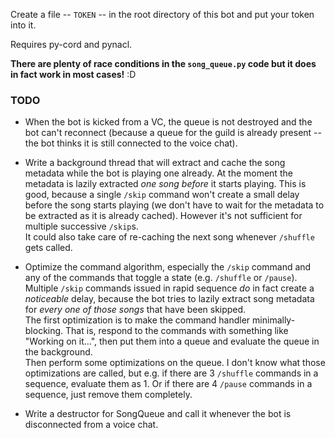 Create a file -- `TOKEN` -- in the root directory of this bot and put your token
into it.

Requires py-cord and pynacl.

__There are plenty of race conditions in the `song_queue.py` code but it does in fact work in most cases!__ :D

### TODO
* When the bot is kicked from a VC, the queue is not destroyed and the bot can't
  reconnect (because a queue for the guild is already present -- the bot thinks
  it is still connected to the voice chat).

* Write a background thread that will extract and cache the song
  metadata while the bot is playing one already. At the moment the metadata is
  lazily extracted _one song before_ it starts playing. This is good, because
  a single `/skip` command won't create a small delay before the song starts
  playing (we don't have to wait for the metadata to be extracted as it is
  already cached). However it's not sufficient for multiple successive `/skip`s.  
  It could also take care of re-caching the next song whenever `/shuffle` gets
  called.

* Optimize the command algorithm, especially the `/skip` command and any of the
  commands that toggle a state (e.g. `/shuffle` or `/pause`).
  Multiple `/skip` commands issued in rapid sequence _do_ in fact create a
  _noticeable_ delay, because the bot tries to lazily extract song metadata for
  _every one of those songs_ that have been skipped.  
  The first optimization is to make the command handler minimally-blocking.
  That is, respond to the commands with something like "Working on it...",
  then put them into a queue and evaluate the queue in the background.  
  Then perform some optimizations on the queue. I don't know what those
  optimizations are called, but e.g. if there are 3 `/shuffle` commands in a
  sequence, evaluate them as 1. Or if there are 4 `/pause` commands in a
  sequence, just remove them completely.

* Write a destructor for SongQueue and call it whenever the bot is disconnected
  from a voice chat.
